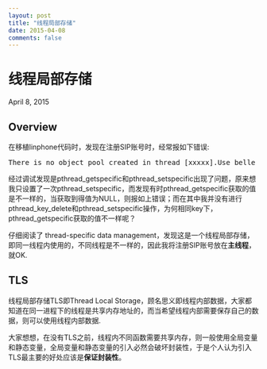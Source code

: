 ```yaml
---
layout: post
title: "线程局部存储"
date: 2015-04-08
comments: false
---
```

# 线程局部存储
April 8, 2015

## Overview
在移植linphone代码时，发现在注册SIP账号时，经常报如下错误:
<pre>
There is no object pool created in thread [xxxxx].Use belle_sip_object_pool_push() to create one. Unowned objects not unref'd will be leaked.
</pre>
经过调试发现是pthread_getspecific和pthread_setspecific出现了问题，原来想我只设置了一次pthread_setspecific，而发现有时pthread_getspecific获取的值是不一样的，当获取到得值为NULL，则报如上错误；而在其中我并没有进行pthread_key_delete和pthread_setspecific操作，为何相同key下，pthread_getspecific获取的值不一样呢？

仔细阅读了 thread-specific data management，发现这是一个线程局部存储，即同一线程内使用的，不同线程是不一样的，因此我将注册SIP账号放在**主线程**，就OK.

## TLS
线程局部存储TLS即Thread Local Storage，顾名思义即线程内部数据，大家都知道在同一进程下的线程是共享内存地址的，而当希望线程内部需要保存自己的数据，则可以使用线程内部数据. 

大家想想，在没有TLS之前，线程内不同函数需要共享内存，则一般使用全局变量和静态变量，全局变量和静态变量的引入必然会破坏封装性，于是个人认为引入TLS最主要的好处应该是**保证封装性**。


